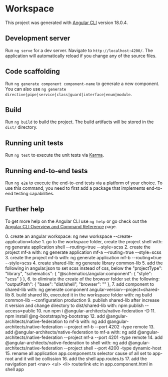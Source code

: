 # Workspace

This project was generated with [Angular CLI](https://github.com/angular/angular-cli) version 18.0.4.

## Development server

Run `ng serve` for a dev server. Navigate to `http://localhost:4200/`. The application will automatically reload if you change any of the source files.

## Code scaffolding

Run `ng generate component component-name` to generate a new component. You can also use `ng generate directive|pipe|service|class|guard|interface|enum|module`.

## Build

Run `ng build` to build the project. The build artifacts will be stored in the `dist/` directory.

## Running unit tests

Run `ng test` to execute the unit tests via [Karma](https://karma-runner.github.io).

## Running end-to-end tests

Run `ng e2e` to execute the end-to-end tests via a platform of your choice. To use this command, you need to first add a package that implements end-to-end testing capabilities.

## Further help

To get more help on the Angular CLI use `ng help` or go check out the [Angular CLI Overview and Command Reference](https://angular.dev/tools/cli) page.

0\. create an angular workspace: ng new workspace
\--create-application=false 1. go to the workspace folder, create the
project shell with: ng generate application shell \--routing=true
\--style=scss 2. create the project mf-a with: ng generate application
mf-a \--routing=true \--style=scss 3. create the project mf-b with: ng
generate application mf-b \--routing=true \--style=scss 4. create
shared-lib: ng generate library common-lib 5. add the following in
angular.json to set scss instead of css, below the \"projectType\":
\"library\", \"schematics\": { \"@schematics/angular:component\": {
\"style\": \"scss\" } }, 6. to eliminate the create of the browser
folder set the following: \"outputPath\": { \"base\": \"dist/shell\",
\"browser\": \"\" }, 7. add component to shared-lib with: ng generate
component angular-version\--project=shared-lib 8. build shared lib,
executed it in the workspace folder with: ng build common-lib
\--configuration production 9. publish shared-lib after increase it
version and change directory to dist/shared-lib with: npm publish
\--access=public 10. run npm i \@angular-architects/native-federation -D
11. npm install \@ng-bootstrap/ng-bootstrap 12. add
\@angular-architects/native-federation to mf-b with: ng add
\@angular-architects/native-federation \--project mf-b \--port 4202
-type remote 13. add \@angular-architects/native-federation to mf-a
with: ng add \@angular-architects/native-federation \--project mf-a
\--port 4201 -type remote 14. add \@angular-architects/native-federation
to shell with: ng add \@angular-architects/native-federation \--project
shell \--port 4200 -type dynamic-host 15. rename all application
app.component.ts selector cause of all set to app-root and it will be
collission 16. add the shell app.routes.ts 17. add the navigation part
\<nav\> \<ul\> \<li\> routerlink etc in app.component.html in shell app
